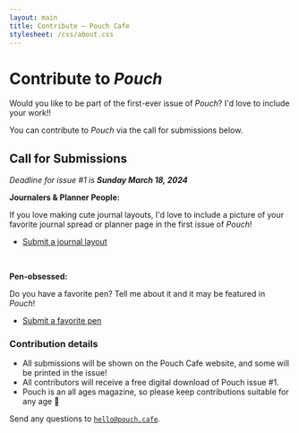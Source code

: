 ```yaml
---
layout: main
title: Contribute — Pouch Cafe
stylesheet: /css/about.css
---
```


<div class="page">

# Contribute to _Pouch_

Would you like to be part of the first-ever issue of _Pouch_? 
I'd love to include your work!!

You can contribute to _Pouch_ via the call for submissions below.

## Call for Submissions

_Deadline for issue #1 is **Sunday March 18, 2024**_

**Journalers & Planner People:**

If you love making cute journal layouts, I'd love to include a picture of your favorite journal spread or planner page in the first issue of _Pouch_!

- [Submit a journal layout]()

<br>

**Pen-obsessed:**

Do you have a favorite pen? Tell me about it and it may be featured in _Pouch_!

- [Submit a favorite pen]()


### Contribution details

- All submissions will be shown on the Pouch Cafe website, and some will be printed in the issue!
- All contributors will receive a free digital download of Pouch issue #1.
- Pouch is an all ages magazine, so please keep contributions suitable for any age 💞

Send any questions to <code>hello@pouch.cafe</code>.


</div>